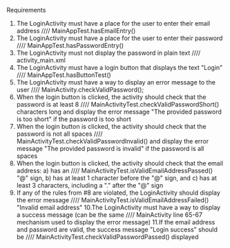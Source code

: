 Requirements

1. The LoginActivity must have a place for the user to enter their email address //// MainAppTest.hasEmailEntry()
2. The LoginActivity must have a place for the user to enter their password //// MainAppTest.hasPasswordEntry()
3. The LoginActivity must not display the password in plain text //// activity_main.xml
4. The LoginActivity must have a login button that displays the text "Login" //// MainAppTest.hasButtonTest()
5. The LoginActivity must have a way to display an error message to the user //// MainActivity.checkValidPassword();
6. When the login button is clicked, the activity should check that the password is at least 8 //// MainActivityTest.checkValidPasswordShort()
characters long and display the error message "The provided password is too short" if the
password is too short
7. When the login button is clicked, the activity should check that the password is not all spaces //// MainActivityTest.checkValidPasswordInvalid()
and display the error message "The provided password is invalid" if the password is all spaces
8. When the login button is clicked, the activity should check that the email address: a) has an //// MainActivityTest.isValidEmailAddressPassed()
"@" sign, b) has at least 1 character before the "@" sign, and c) has at least 3 characters,
including a "." after the "@" sign
9. If any of the rules from #8 are violated, the LoginActivity should display the error message //// MainActivityTest.isValidEmailAddressFailed()
"Invalid email address"
10.The LoginActivity must have a way to display a success message (can be the same //// MainActivity line 65-67
mechanism used to display the error message)
11.If the email address and password are valid, the success message "Login success" should be  //// MainActivityTest.checkValidPasswordPassed()
displayed
